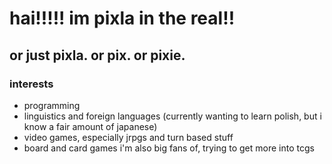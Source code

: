 # hai!!!!! im pixla in the real!! 
## or just pixla. or pix. or pixie.
### interests
- programming
- linguistics and foreign languages (currently wanting to learn polish, but i know a fair amount of japanese)
- video games, especially jrpgs and turn based stuff
- board and card games i'm also big fans of, trying to get more into tcgs
